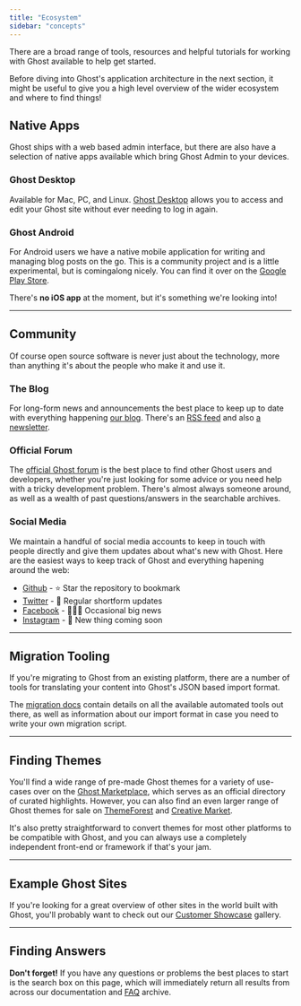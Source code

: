 ```yaml
---
title: "Ecosystem"
sidebar: "concepts"
---
```


There are a broad range of tools, resources and helpful tutorials for working with Ghost available to help  get started.

Before diving into Ghost's application architecture in the next section, it might be useful to give you a high level overview of the wider ecosystem and where to find things!


## Native Apps

Ghost ships with a web based admin interface, but there are also have a selection of native apps available which bring Ghost Admin to your devices.

### Ghost Desktop

Available for Mac, PC, and Linux. [Ghost Desktop](https://ghost.org/downloads/) allows you to access and edit your Ghost site without ever needing to log in again.

### Ghost Android

For Android users we have a native mobile application for writing and managing blog posts on the go. This is a community project and is a little experimental, but is comingalong nicely. You can find it over on the [Google Play Store](https://play.google.com/store/apps/details?id=org.ghost.android).

There's **no iOS app** at the moment, but it's something we're looking into!

---

## Community

Of course open source software is never just about the technology, more than anything it's about the people who make it and use it.

### The Blog

For long-form news and announcements the best place to keep up to date with everything happening [our blog](https://blog.ghost.org). There's an [RSS feed](https://blog.ghost.org/rss/) and also [a newsletter](https://blog.ghost.org/newsletter/).

### Official Forum

The [official Ghost forum](https://forum.ghost.org) is the best place to find other Ghost users and developers, whether you're just looking for some advice or you need help with a tricky development problem. There's almost always someone around, as well as a wealth of past questions/answers in the searchable archives.

### Social Media

We maintain a handful of social media accounts to keep in touch with people directly and give them updates about what's new with Ghost. Here are the easiest ways to keep track of Ghost and everything hapening around the web:


- [Github](https://github.com/tryghost/ghost) - ⭐️ Star the repository to bookmark
- [Twitter](https://twitter.com/tryghost) - 🐧 Regular shortform updates
- [Facebook](https://facebook.com/ghost) - 👩🏻‍💻 Occasional big news
- [Instagram](https://instagram.com/ghost) - 🤫 New thing coming soon 

---

## Migration Tooling

If you're migrating to Ghost from an existing platform, there are a number of tools for translating your content into Ghost's JSON based import format.

The [migration docs](/api/migration/) contain details on all the available automated tools out there, as well as information about our import format in case you need to write your own migration script.

---

## Finding Themes

You'll find a wide range of pre-made Ghost themes for a variety of use-cases over on the [Ghost Marketplace](https://marketplace.ghost.org), which serves as an official directory of curated highlights. However, you can also find an even larger range of Ghost themes for sale on [ThemeForest](https://themeforest.net/category/blogging/ghost-themes) and [Creative Market](https://creativemarket.com/themes/ghost).

It's also pretty straightforward to convert themes for most other platforms to be compatible with Ghost, and you can always use a completely independent front-end or framework if that's your jam.

---

## Example Ghost Sites

If you're looking for a great overview of other sites in the world built with Ghost, you'll probably want to check out our [Customer Showcase](https://ghost.org/customers/) gallery.

---

## Finding Answers

**Don't forget!** If you have any questions or problems the best places to start is the search box on this page, which will immediately return all results from across our documentation and [FAQ](/faq/) archive.
